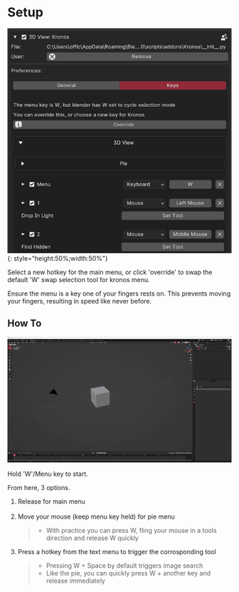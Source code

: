# Setup

![Alt Text](images/hotkey.png){: style="height:50%;width:50%"}

Select a new hotkey for the main menu, or click 'override' to swap the default 'W' swap selection tool for kronos menu.

Ensure the menu is a key one of your fingers rests on. This prevents moving your fingers,
resulting in speed like never before.

## How To

![Alt Text](gifs/MenuGuide2.gif)

Hold 'W'/Menu key to start.

From here, 3 options.

1. Release for main menu
&NewLine;  
&NewLine;
&NewLine;  
&NewLine;
2. Move your mouse (keep menu key held) for pie menu
&NewLine;  
&NewLine;
   > - With practice you can press W, fling your mouse in a tools direction and release W quickly
&NewLine;  
&NewLine;
3. Press a hotkey from the text menu to trigger the corrosponding tool
&NewLine;  
&NewLine;
   > - Pressing W + Space by default triggers image search
&NewLine;  
&NewLine;
   > - Like the pie, you can quickly press W + another key and release immediately
